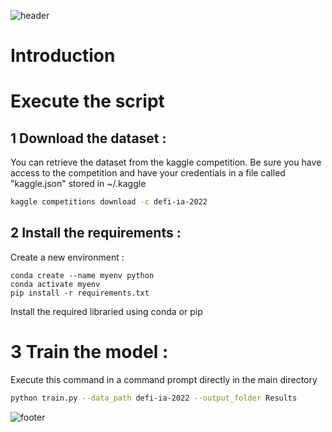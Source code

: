 ![header](https://capsule-render.vercel.app/api?type=waving&color=9999FF&height=300&section=header&text=🌦🌡Team%20%2B1%20for%20the%20win📈🌞&fontSize=50&animation=twinkling&fontAlignY=38&desc=by%20Dorian%20VOYDIE,%20Thomas%20FRAMERY,%20Yoann%20MAAREK&descAlignY=51&descAlign=62&fontColor=FFFFFF)

# Introduction

# Execute the script

## 1 Download the dataset :

You can retrieve the dataset from the kaggle competition. Be sure you have access to the competition and have your credentials in a file called "kaggle.json" stored in ~/.kaggle

```Bash
kaggle competitions download -c defi-ia-2022
```

## 2 Install the requirements :

Create a new environment :

```conda
conda create --name myenv python
conda activate myenv
pip install -r requirements.txt
```

Install the required libraried using conda or pip

# 3 Train the model :

Execute this command in a command prompt directly in the main directory

```Bash
python train.py --data_path defi-ia-2022 --output_folder Results
```

![footer](https://capsule-render.vercel.app/api?type=waving&color=9999FF&height=150&section=footer&fontSize=50)
